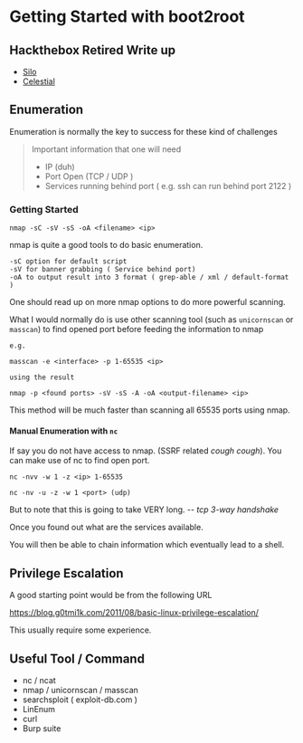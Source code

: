 # Getting Started with boot2root 

## Hackthebox Retired Write up
- [Silo](https://lycjackie.github.io/boot2root/silo)
- [Celestial](https://lycjackie.github.io/boot2root/celestial)

## Enumeration

Enumeration is normally the key to success for these kind of challenges

> Important information that one will need
>
> - IP (duh)
> - Port Open (TCP / UDP )
> - Services running behind port ( e.g. ssh can run behind port 2122 )



### Getting Started

```
nmap -sC -sV -sS -oA <filename> <ip>
```

nmap is quite a good tools to do basic enumeration.

```
-sC option for default script
-sV for banner grabbing ( Service behind port)
-oA to output result into 3 format ( grep-able / xml / default-format )
```

One should read up on more nmap options to do more powerful scanning. 

What I would normally do is use other scanning tool (such as `unicornscan` or `masscan`) to find opened port before feeding the information to nmap

```
e.g.

masscan -e <interface> -p 1-65535 <ip>

using the result 

nmap -p <found ports> -sV -sS -A -oA <output-filename> <ip>
```

This method will be much faster than scanning all 65535 ports using nmap.

#### Manual Enumeration with `nc`

If say you do not have access to nmap. (SSRF related *cough cough*). You can make use of nc to find open port.

```
nc -nvv -w 1 -z <ip> 1-65535

nc -nv -u -z -w 1 <port> (udp)
```

But to note that this is going to take VERY long. --  *tcp 3-way handshake* 



Once you found out what are the services available. 

You will then be able to chain information which eventually lead to a shell. 



## Privilege Escalation

A good starting point would be from the following URL

https://blog.g0tmi1k.com/2011/08/basic-linux-privilege-escalation/

This usually require some experience. 



## Useful Tool / Command

- nc / ncat
- nmap / unicornscan / masscan
- searchsploit ( exploit-db.com )
- LinEnum 
- curl 
- Burp suite
